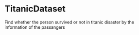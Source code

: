 # TitanicDataset
Find whether the person survived or not in titanic  disaster by the information of the passangers
